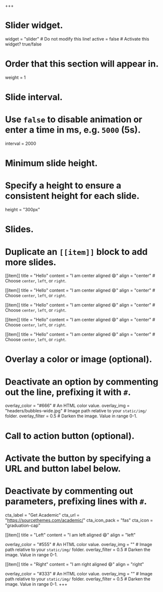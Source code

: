 +++

# Slider widget.

widget = "slider"  # Do not modify this line!
active = false # Activate this widget? true/false

# Order that this section will appear in.

weight = 1

# Slide interval.

# Use `false` to disable animation or enter a time in ms, e.g. `5000` (5s).

interval = 2000

# Minimum slide height.

# Specify a height to ensure a consistent height for each slide.

height = "300px"

# Slides.

# Duplicate an `[[item]]` block to add more slides.

[[item]]
  title = "Hello"
  content = "I am center aligned :smile:"
  align = "center"  # Choose `center`, `left`, or `right`.

[[item]]
 title = "Hello"
 content = "I am center aligned :smile:"
 align = "center" # Choose `center`, `left`, or `right`.

[[item]]
 title = "Hello"
 content = "I am center aligned :smile:"
 align = "center" # Choose `center`, `left`, or `right`.

[[item]]
 title = "Hello"
 content = "I am center aligned :smile:"
 align = "center" # Choose `center`, `left`, or `right`.

[[item]]
 title = "Hello"
 content = "I am center aligned :smile:"
 align = "center" # Choose `center`, `left`, or `right`.

# Overlay a color or image (optional).

# Deactivate an option by commenting out the line, prefixing it with `#`.

  overlay_color = "#666"  # An HTML color value.
  overlay_img = "headers/bubbles-wide.jpg"  # Image path relative to your `static/img/` folder.
  overlay_filter = 0.5  # Darken the image. Value in range 0-1.

# Call to action button (optional).

# Activate the button by specifying a URL and button label below.

# Deactivate by commenting out parameters, prefixing lines with `#`.

  cta_label = "Get Academic"
  cta_url = "https://sourcethemes.com/academic/"
  cta_icon_pack = "fas"
  cta_icon = "graduation-cap"

[[item]]
  title = "Left"
  content = "I am left aligned :smile:"
  align = "left"

  overlay_color = "#555"  # An HTML color value.
  overlay_img = ""  # Image path relative to your `static/img/` folder.
  overlay_filter = 0.5  # Darken the image. Value in range 0-1.

[[item]]
  title = "Right"
  content = "I am right aligned :smile:"
  align = "right"

  overlay_color = "#333"  # An HTML color value.
  overlay_img = ""  # Image path relative to your `static/img/` folder.
  overlay_filter = 0.5  # Darken the image. Value in range 0-1.
+++
